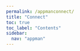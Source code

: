 ```yaml
---
permalink: /appmanconnect/
title: "Connect"
toc: true
toc_label: "Contents"
sidebar:
  nav: "appman"
---
```

